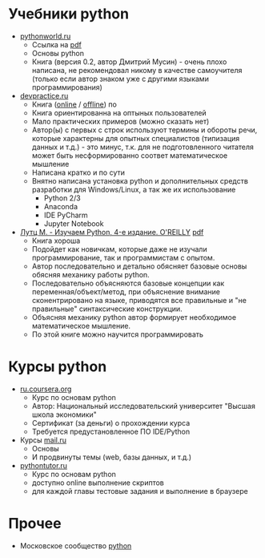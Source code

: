 Учебники python
===============
* [pythonworld.ru](https://pythonworld.ru/samouchitel-python)
  * Ссылка на [pdf](https://pythonworld.ru/uploads/pythonworldru.pdf)
  * Основы python
  * Книга (версия 0.2, автор Дмитрий Мусин) - очень плохо написана, не рекомендовал никому в качестве самоучителя (только если автор знаком уже с другими языками программирования)
* [devpractice.ru](https://devpractice.ru/python-lessons/)
  * Книга ([online](https://devpractice.ru/python-lessons/) / [offline](https://devpractice.ru/book-python-lessons/)) по
  * Книга ориентированна на оптыных пользователей
  * Мало практических примеров (можно сказать нет)
  * Автор(ы) с первых с строк используют термины и обороты речи, которые характерны для опытных специалистов (типизация данных и т.д.) - это минус, т.к. для не подготовленного читателя может быть несформированно соответ математическое мышление
  * Написана кратко и по сути
  * Внятно написана установка python и дополнительных средств разработки для Windows/Linux, а так же их использование
    * Python 2/3
    * Anaconda
    * IDE PyCharm
    * Jupyter Notebook
* [Лутц М. - Изучаем Python, 4-е издание. O'REILLY](http://www.symbol.ru/alphabet/816603.html) [pdf](https://www.shashkovs.ru/_prog/Lutc_M._-_Izuchaem_Python_(4-e_izdanie)-_2011.pdf)
  * Книга хороша
  * Подойдет как новичкам, которые даже не изучали программирование, так и программистам с опытом.
  * Автор последовательно и детально обясняет базовые основы обясняя механику работы python. 
  * Последовательно объясняются базовые концепции как переменная/объект/метод, при объяснение внимание сконентрировано на языке, приводятся все правильные и "не правильные" синтаксические конструкции. 
  * Объясняя механику python автор формирует необходимое математическое мышление.
  * По этой книге можно научится программировать
  
Курсы python
============

* [ru.coursera.org](https://ru.coursera.org/learn/python-osnovy-programmirovaniya)
  * Курс по основам python
  * Автор:  Национальный исследовательский университет "Высшая школа экономики"
  * Сертификат (за деньги) о прохождении курса
  * Требуется предустановленное ПО IDE/Python 
* Курсы [mail.ru](https://geekbrains.ru/geek_university/python)
  * Основы
  * И продвинуты темы (web, базы данных, и т.д.)
* [pythontutor.ru](http://pythontutor.ru/)
  * Курс по основам python
  * доступно online выполнение скриптов
  * для каждой главы тестовые задания и выполнение в браузере
 
Прочее
======
* Московское сообщество [python](https://python.ru/)
